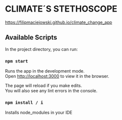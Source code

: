 # CLIMATE´S STETHOSCOPE

https://filipmaciejowski.github.io/climate_change_app

## Available Scripts

In the project directory, you can run:

### `npm start`

Runs the app in the development mode.<br />
Open [http://localhost:3000](http://localhost:3000) to view it in the browser.

The page will reload if you make edits.<br />
You will also see any lint errors in the console.

### `npm install / i`

Installs node_modules in your IDE 
